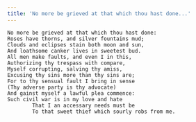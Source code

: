 ```yaml
---
title: 'No more be grieved at that which thou hast done...'
---
```


    No more be grieved at that which thou hast done:
    Roses have thorns, and silver fountains mud;
    Clouds and eclipses stain both moon and sun,
    And loathsome canker lives in sweetest bud.
    All men make faults, and even I in this,
    Authorizing thy trespass with compare,
    Myself corrupting, salving thy amiss,
    Excusing thy sins more than thy sins are;
    For to thy sensual fault I bring in sense
    (Thy adverse party is thy advocate)
    And gainst myself a lawful plea commence:
    Such civil war is in my love and hate
    		That I an accessary needs must be
    		To that sweet thief which sourly robs from me.

